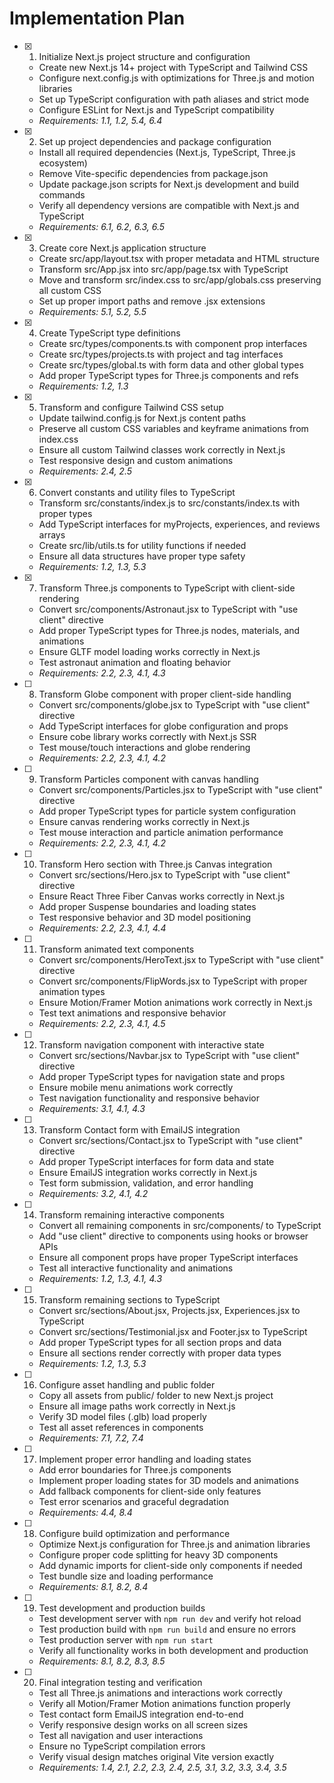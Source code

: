 # Implementation Plan

- [x] 1. Initialize Next.js project structure and configuration

  - Create new Next.js 14+ project with TypeScript and Tailwind CSS
  - Configure next.config.js with optimizations for Three.js and motion libraries
  - Set up TypeScript configuration with path aliases and strict mode
  - Configure ESLint for Next.js and TypeScript compatibility
  - _Requirements: 1.1, 1.2, 5.4, 6.4_

- [x] 2. Set up project dependencies and package configuration

  - Install all required dependencies (Next.js, TypeScript, Three.js ecosystem)
  - Remove Vite-specific dependencies from package.json
  - Update package.json scripts for Next.js development and build commands
  - Verify all dependency versions are compatible with Next.js and TypeScript
  - _Requirements: 6.1, 6.2, 6.3, 6.5_

- [x] 3. Create core Next.js application structure

  - Create src/app/layout.tsx with proper metadata and HTML structure
  - Transform src/App.jsx into src/app/page.tsx with TypeScript
  - Move and transform src/index.css to src/app/globals.css preserving all custom CSS
  - Set up proper import paths and remove .jsx extensions
  - _Requirements: 5.1, 5.2, 5.5_

- [x] 4. Create TypeScript type definitions

  - Create src/types/components.ts with component prop interfaces
  - Create src/types/projects.ts with project and tag interfaces
  - Create src/types/global.ts with form data and other global types
  - Add proper TypeScript types for Three.js components and refs
  - _Requirements: 1.2, 1.3_

- [x] 5. Transform and configure Tailwind CSS setup

  - Update tailwind.config.js for Next.js content paths
  - Preserve all custom CSS variables and keyframe animations from index.css
  - Ensure all custom Tailwind classes work correctly in Next.js
  - Test responsive design and custom animations
  - _Requirements: 2.4, 2.5_

- [x] 6. Convert constants and utility files to TypeScript

  - Transform src/constants/index.js to src/constants/index.ts with proper types
  - Add TypeScript interfaces for myProjects, experiences, and reviews arrays
  - Create src/lib/utils.ts for utility functions if needed
  - Ensure all data structures have proper type safety
  - _Requirements: 1.2, 1.3, 5.3_

- [x] 7. Transform Three.js components to TypeScript with client-side rendering

  - Convert src/components/Astronaut.jsx to TypeScript with "use client" directive
  - Add proper TypeScript types for Three.js nodes, materials, and animations
  - Ensure GLTF model loading works correctly in Next.js
  - Test astronaut animation and floating behavior
  - _Requirements: 2.2, 2.3, 4.1, 4.3_

- [ ] 8. Transform Globe component with proper client-side handling

  - Convert src/components/globe.jsx to TypeScript with "use client" directive
  - Add TypeScript interfaces for globe configuration and props
  - Ensure cobe library works correctly with Next.js SSR
  - Test mouse/touch interactions and globe rendering
  - _Requirements: 2.2, 2.3, 4.1, 4.2_

- [ ] 9. Transform Particles component with canvas handling

  - Convert src/components/Particles.jsx to TypeScript with "use client" directive
  - Add proper TypeScript types for particle system configuration
  - Ensure canvas rendering works correctly in Next.js
  - Test mouse interaction and particle animation performance
  - _Requirements: 2.2, 2.3, 4.1, 4.2_

- [ ] 10. Transform Hero section with Three.js Canvas integration

  - Convert src/sections/Hero.jsx to TypeScript with "use client" directive
  - Ensure React Three Fiber Canvas works correctly in Next.js
  - Add proper Suspense boundaries and loading states
  - Test responsive behavior and 3D model positioning
  - _Requirements: 2.2, 2.3, 4.1, 4.4_

- [ ] 11. Transform animated text components

  - Convert src/components/HeroText.jsx to TypeScript with "use client" directive
  - Convert src/components/FlipWords.jsx to TypeScript with proper animation types
  - Ensure Motion/Framer Motion animations work correctly in Next.js
  - Test text animations and responsive behavior
  - _Requirements: 2.2, 2.3, 4.1, 4.5_

- [ ] 12. Transform navigation component with interactive state

  - Convert src/sections/Navbar.jsx to TypeScript with "use client" directive
  - Add proper TypeScript types for navigation state and props
  - Ensure mobile menu animations work correctly
  - Test navigation functionality and responsive behavior
  - _Requirements: 3.1, 4.1, 4.3_

- [ ] 13. Transform Contact form with EmailJS integration

  - Convert src/sections/Contact.jsx to TypeScript with "use client" directive
  - Add proper TypeScript interfaces for form data and state
  - Ensure EmailJS integration works correctly in Next.js
  - Test form submission, validation, and error handling
  - _Requirements: 3.2, 4.1, 4.2_

- [ ] 14. Transform remaining interactive components

  - Convert all remaining components in src/components/ to TypeScript
  - Add "use client" directive to components using hooks or browser APIs
  - Ensure all component props have proper TypeScript interfaces
  - Test all interactive functionality and animations
  - _Requirements: 1.2, 1.3, 4.1, 4.3_

- [ ] 15. Transform remaining sections to TypeScript

  - Convert src/sections/About.jsx, Projects.jsx, Experiences.jsx to TypeScript
  - Convert src/sections/Testimonial.jsx and Footer.jsx to TypeScript
  - Add proper TypeScript types for all section props and data
  - Ensure all sections render correctly with proper data types
  - _Requirements: 1.2, 1.3, 5.3_

- [ ] 16. Configure asset handling and public folder

  - Copy all assets from public/ folder to new Next.js project
  - Ensure all image paths work correctly in Next.js
  - Verify 3D model files (.glb) load properly
  - Test all asset references in components
  - _Requirements: 7.1, 7.2, 7.4_

- [ ] 17. Implement proper error handling and loading states

  - Add error boundaries for Three.js components
  - Implement proper loading states for 3D models and animations
  - Add fallback components for client-side only features
  - Test error scenarios and graceful degradation
  - _Requirements: 4.4, 8.4_

- [ ] 18. Configure build optimization and performance

  - Optimize Next.js configuration for Three.js and animation libraries
  - Configure proper code splitting for heavy 3D components
  - Add dynamic imports for client-side only components if needed
  - Test bundle size and loading performance
  - _Requirements: 8.1, 8.2, 8.4_

- [ ] 19. Test development and production builds

  - Test development server with `npm run dev` and verify hot reload
  - Test production build with `npm run build` and ensure no errors
  - Test production server with `npm run start`
  - Verify all functionality works in both development and production
  - _Requirements: 8.1, 8.2, 8.3, 8.5_

- [ ] 20. Final integration testing and verification
  - Test all Three.js animations and interactions work correctly
  - Verify all Motion/Framer Motion animations function properly
  - Test contact form EmailJS integration end-to-end
  - Verify responsive design works on all screen sizes
  - Test all navigation and user interactions
  - Ensure no TypeScript compilation errors
  - Verify visual design matches original Vite version exactly
  - _Requirements: 1.4, 2.1, 2.2, 2.3, 2.4, 2.5, 3.1, 3.2, 3.3, 3.4, 3.5_
